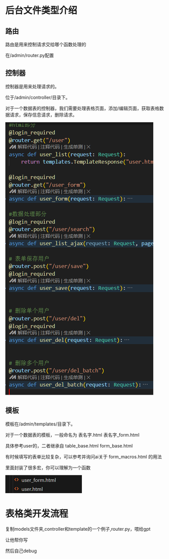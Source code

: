 # 后台文件类型介绍

## 路由

路由是用来控制请求交给哪个函数处理的

在/admin/router.py配置

## 控制器

控制器是用来处理请求的。

位于/admin/controller/目录下。

对于一个数据表的控制器，我们需要处理表格页面，添加/编辑页面，获取表格数据请求，保存信息请求，删除请求。

![alt text](image.png)

## 模板

模板在/admin/templates/目录下。

对于一个数据表的模板，一般命名为 表名字.html 表名字_form.html

具体参考user的，二者继承自 table_base.html form_base.html

有时候填写的表单比较复杂，可以参考并询问ai关于  form_macros.html 的用法

里面封装了很多宏，你可以理解为一个函数

![alt text](image-1.png)

# 表格类开发流程

复制models文件夹,controller和template的一个例子,router.py，喂给gpt

让他帮你写

然后自己debug